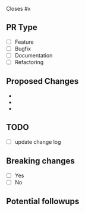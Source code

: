 Closes #x

## PR Type

- [ ] Feature
- [ ] Bugfix
- [ ] Documentation
- [ ] Refactoring

## Proposed Changes

-
-
-

## TODO

- [ ] update change log

## Breaking changes 

- [ ] Yes 
- [ ] No

## Potential followups
